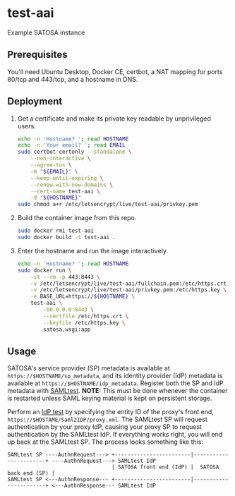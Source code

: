 # test-aai

Example SATOSA instance

## Prerequisites

You'll need Ubuntu Desktop, Docker CE, certbot, a NAT mapping for ports 80/tcp and 443/tcp, and a hostname in DNS.

## Deployment

1. Get a certificate and make its private key readable by unprivileged users.
   ```bash
   echo -n 'Hostname? '; read HOSTNAME
   echo -n 'Your email? '; read EMAIL
   sudo certbot certonly --standalone \
       --non-interactive \
       --agree-tos \
       -m "${EMAIL}" \
       --keep-until-expiring \
       --renew-with-new-domains \
       --cert-name test-aai \
       -d "${HOSTNAME}"
   sudo chmod a+r /etc/letsencrypt/live/test-aai/privkey.pem
   ```

2. Build the container image from this repo.
   ```bash
   sudo docker rmi test-aai
   sudo docker build -t test-aai .
   ```

3. Enter the hostname and run the image interactively.
   ```bash
   echo -n 'Hostname? '; read HOSTNAME
   sudo docker run \
       -it --rm -p 443:8443 \
       -v /etc/letsencrypt/live/test-aai/fullchain.pem:/etc/https.crt \
       -v /etc/letsencrypt/live/test-aai/privkey.pem:/etc/https.key \
       -e BASE_URL=https://${HOSTNAME} \
       test-aai \
           -b0.0.0.0:8443 \
           --certfile /etc/https.crt \
           --keyfile /etc/https.key \
           satosa.wsgi:app
   ```

## Usage

SATOSA's service provider (SP) metadata is available at `https://$HOSTNAME/sp_metadata`, and its identity provider (IdP) metadata is available at `https://$HOSTNAME/idp_metadata`.  Register both the SP and IdP metadata with [SAMLtest](https://samltest.id/upload.php).  **NOTE:** This must be done whenever the container is restarted unless SAML keying material is kept on persistent storage.

Perform an [IdP test](https://samltest.id/start-idp-test/) by specifying the entity ID of the proxy's front end, `https://$HOSTAME/Saml2IDP/proxy.xml`.  The SAMLtest SP will request authentication by your proxy IdP, causing your proxy SP to request authentication by the SAMLtest IdP.  If everything works right, you will end up back at the SAMLtest SP.  The process looks something like this:

```
SAMLtest SP ----AuthnRequest---> +------------------------|-----------------------+ ----AuthnRequest---> SAMLtest IdP
                                 | SATOSA front end (IdP) |  SATOSA back end (SP) |
SAMLtest SP <---AuthnResponse--- +------------------------|-----------------------+ <---AuthnResponse--- SAMLtest IdP
```
